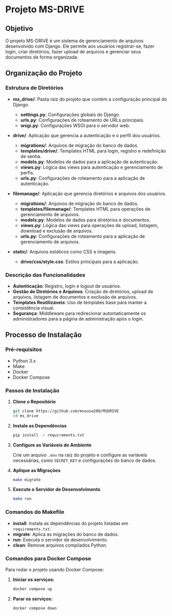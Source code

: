 # Projeto MS-DRIVE

## Objetivo

O projeto MS-DRIVE é um sistema de gerenciamento de arquivos desenvolvido com Django. Ele permite aos usuários registrar-se, fazer login, criar diretórios, fazer upload de arquivos e gerenciar seus documentos de forma organizada.

## Organização do Projeto

### Estrutura de Diretórios

- **ms_drive/**: Pasta raiz do projeto que contém a configuração principal do Django.
  - **settings.py**: Configurações globais do Django.
  - **urls.py**: Configurações de roteamento de URLs principais.
  - **wsgi.py**: Configurações WSGI para o servidor web.

- **drive/**: Aplicação que gerencia a autenticação e o perfil dos usuários.
  - **migrations/**: Arquivos de migração do banco de dados.
  - **templates/drive/**: Templates HTML para login, registro e redefinição de senha.
  - **models.py**: Modelos de dados para a aplicação de autenticação.
  - **views.py**: Lógica das views para autenticação e gerenciamento de perfis.
  - **urls.py**: Configurações de roteamento para a aplicação de autenticação.

- **filemanage/**: Aplicação que gerencia diretórios e arquivos dos usuários.
  - **migrations/**: Arquivos de migração do banco de dados.
  - **templates/filemanage/**: Templates HTML para operações de gerenciamento de arquivos.
  - **models.py**: Modelos de dados para diretórios e documentos.
  - **views.py**: Lógica das views para operações de upload, listagem, download e exclusão de arquivos.
  - **urls.py**: Configurações de roteamento para a aplicação de gerenciamento de arquivos.

- **static/**: Arquivos estáticos como CSS e imagens.
  - **drive/css/style.css**: Estilos principais para a aplicação.

### Descrição das Funcionalidades

- **Autenticação**: Registro, login e logout de usuários.
- **Gestão de Diretórios e Arquivos**: Criação de diretórios, upload de arquivos, listagem de documentos e exclusão de arquivos.
- **Templates Reutilizáveis**: Uso de templates base para manter a consistência visual.
- **Segurança**: Middleware para redirecionar automaticamente os administradores para a página de administração após o login.

## Processo de Instalação

### Pré-requisitos

- Python 3.x
- Make
- Docker
- Docker Compose

### Passos de Instalação

1. **Clone o Repositório**

    ```sh
    git clone https://github.com/msousa200/MSDRIVE
    cd ms_drive
    ```

2. **Instale as Dependências**

    ```sh
    pip install -r requirements.txt
    ```

3. **Configure as Variáveis de Ambiente**

    Crie um arquivo `.env` na raiz do projeto e configure as variáveis necessárias, como `SECRET_KEY` e configurações do banco de dados.

4. **Aplique as Migrações**

    ```sh
    make migrate
    ```

5. **Execute o Servidor de Desenvolvimento**

    ```sh
    make run
    ```

### Comandos do Makefile

- **install**: Instala as dependências do projeto listadas em `requirements.txt`.
- **migrate**: Aplica as migrações do banco de dados.
- **run**: Executa o servidor de desenvolvimento.
- **clean**: Remove arquivos compilados Python.

### Comandos para Docker Compose

Para rodar o projeto usando Docker Compose:

1. **Iniciar os serviços:**
    ```sh
    docker compose up
    ```

2. **Parar os serviços:**
    ```sh
    docker compose down
    ```


